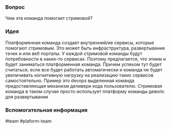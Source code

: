 ### Вопрос
Чем эта команда помогает стримовой?
### Идея
Платформенная команда создает внутренний/ие сервисы, которые помогают стримовым. Это может быть инфраструктура, развертывание тачек и или веб порталы. У каждой стримовой команды будут потребовности в каких-то сервисах. Поэтому предлагается, что этиим и будет заниматься платформенная команда. Причем успехом тут будет считаться, если все будет работать автоматически и команда не будет увеличивать когнитивную нагрузку на реализацию таких сервисов самостоятельно. Пример это devops выделенная команда предоставляющая механизм деливери кода пользователю. Стримовая команда в таком случае просто использует платформу команды девопс для развертывания
### Вспомогательная информация
#team #plaform-team


